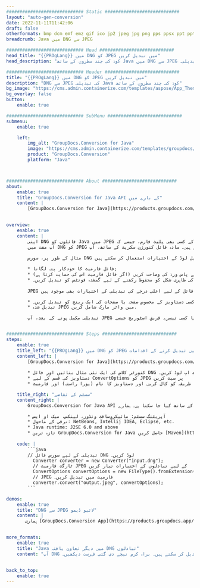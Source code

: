 ```yaml
---
############################# Static ############################
layout: "auto-gen-conversion"
date: 2022-11-11T11:42:06
draft: false
otherformats: bmp dcm emf emz gif ico jp2 jpeg jpg png pps ppsx ppt pptx psb psd svg svgz tga tif tiff webp wmf wmz
breadcrumb: Java میں DNG سے JPEG

############################# Head ############################
head_title: "{{PROgLang}} میں DNG کو JPEG میں تبدیل کریں"
head_description: "کوڈ کی چند سطروں کے ساتھ Java میں DNG سے JPEG کی تبدیلی۔ Java کے لیے GroupDocs دستاویز کنورژن API کا استعمال کرتے ہوئے 160 سے زیادہ فائل فارمیٹس میں تبدیل کریں"

############################# Header ############################
title: "{{PROgLang}} میں DNG کو JPEG میں تبدیل کریں"
description: "DNG سے JPEG کی تبدیلی Java کوڈ کی چند سطروں کے ساتھ"
bg_image: "https://cms.admin.containerize.com/templates/aspose/App_Themes/V3/images/bg/header1.png"
bg_overlay: false
button:
    enable: true

############################# SubMenu ############################
submenu:
    enable: true

    left:
        img_alt: "GroupDocs.Conversion for Java"
        image: "https://cms.admin.containerize.com/templates/groupdocs/images/product-logos/90x90-noborder/groupdocs-conversion-java.png"
        product: "GroupDocs.Conversion"
        platform: "Java"



############################# About ############################
about:
    enable: true
    title: "GroupDocs.Conversion for Java API کے بارے میں"
    content: |
        [GroupDocs.Conversion for Java](https://products.groupdocs.com/conversion/java/) ایک اعلی درجے کی فائل فارمیٹ کنورژن API ہے جو مقبول تصویر اور دستاویز فارمیٹس جیسے کہ Microsoft Office، OpenDocument، PDF، HTML، ای میل، CAD کے درمیان تبدیل کرنے کے لیے ہے۔ اور بہت کچھ صرف کوڈ کی چند لائنوں کے ساتھ۔ مقامی API خود بخود اصل دستاویزات کے فارمیٹس کا پتہ لگاتا ہے اور تبدیل شدہ دستاویزات کو اپنی مرضی کے مطابق کرنے کے لیے بہت سے اختیارات پیش کرتا ہے۔ کسی دستاویز سے معلومات نکالنے کے فنکشن کے ساتھ، یہ تبادلوں کے نتائج کی مقامی ڈسک میں بطور ڈیفالٹ کیشنگ کی حمایت کرتا ہے۔ تاہم، کسی بھی قسم کی کیش اسٹوریج کو مناسب انٹرفیس - Amazon S3، Dropbox، Google Drive، Windows Azure، Reddis، یا کوئی اور لاگو کر کے سپورٹ کیا جا سکتا ہے۔
    

overview:
    enable: true
    content: |
        اپنی DNG فائلوں کو Java میں JPEG میں تبدیل کریں۔ یہ آپ کی پسند کے کسی بھی پلیٹ فارم، جیسے کہ Windows، Linux، macOS پر Java کوڈ کی صرف دو لائنیں لیتا ہے۔
        آپ مفت میں DNG کو JPEG میں تبدیل کرنے کی کوشش کر سکتے ہیں اور تبدیلی کے نتائج کے معیار کا جائزہ لے سکتے ہیں۔ سادہ فائل کنورژن سکرپٹ کے ساتھ، آپ DNG سورس فائل کو لوڈ کرنے اور JPEG آؤٹ پٹ کو اسٹور کرنے کے لیے مزید نفیس اختیارات آزما سکتے ہیں۔ 
        
        مثال کے طور پر، سورس DNG فائل کے لیے آپ درج ذیل لوڈ کے اختیارات استعمال کر سکتے ہیں:

        * فائل فارمیٹ کا خودکار پتہ لگانا;
        * محفوظ فائلوں کے لیے پاس ورڈ کی وضاحت کریں (اگر فائل فارمیٹ اس کی حمایت کرتا ہے);
        * دستاویز کی ظاہری شکل کو محفوظ رکھنے کے لیے گمشدہ فونٹس کو تبدیل کریں۔.
        
        JPEG فائل کے لیے اعلی درجے کی تبدیلی کے اختیارات بھی موجود ہیں:

        * کسی دستاویز کے مخصوص صفحہ یا صفحات کی ایک رینج کو تبدیل کریں۔;
        * تبدیل شدہ JPEG میں واٹر مارک شامل کریں.

        تبدیلی مکمل ہونے کے بعد، آپ JPEG فائل کو اپنے مقامی فائل پاتھ میں یا کسی تیسرے فریق اسٹوریج جیسے FTP، Amazon S3، Google Drive، Dropbox وغیرہ میں محفوظ کر سکتے ہیں۔ براہ کرم نوٹ کریں - DNG کو تبدیل کرنے کے لیے JPEG تک، آپ کو کوئی اضافی سافٹ ویئر انسٹال کرنے کی ضرورت نہیں ہے، جیسے MS Office، Open Office، Adobe Acrobat Reader وغیرہ۔


############################# Steps ############################
steps:
    enable: true
    title_left: "{{PROgLang}} میں DNG کو JPEG میں تبدیل کرنے کے اقدامات"
    content_left: |
        [GroupDocs.Conversion for Java](https://products.groupdocs.com/conversion/java/) ڈویلپرز کو کوڈ کی چند سطروں کے ساتھ آسانی سے DNG فائل کو JPEG میں تبدیل کرنے کی اجازت دیتا ہے۔
        
        * کنورٹر کلاس کی ایک نئی مثال بنائیں اور فائل DNG کو پورے راستے کے ساتھ اپ لوڈ کریں۔
        * دستاویز کی قسم کے لیے ConvertOptions کو JPEG پر سیٹ کریں
        * کنورٹ() طریقہ کو کال کریں اور دستاویز کا نام (پورا راستہ) اور فارمیٹ (JPEG) کو بطور پیرامیٹر پاس کریں۔

    title_right: "سسٹم کے تقاضے"
    content_right: |
        GroupDocs.Conversion for Java API کے ساتھ بنیادی تبدیلی کوڈ کی چند سطروں کے ساتھ کیا جا سکتا ہے۔ ہمارے APIs تمام بڑے پلیٹ فارمز اور آپریٹنگ سسٹمز پر تعاون یافتہ ہیں۔ ذیل کے کوڈ پر عمل کرنے سے پہلے، یقینی بنائیں کہ آپ کے سسٹم پر درج ذیل شرائط انسٹال ہیں۔

        * آپریٹنگ سسٹم: مائیکروسافٹ ونڈوز، لینکس، میک او ایس
        * ترقی کے ماحول: NetBeans, Intellij IDEA, Eclipse, etc.
        * Java runtime: J2SE 6.0 and above
        * تازہ ترین GroupDocs.Conversion for Java حاصل کریں [Maven](https://repository.groupdocs.com/webapp/#/artifacts/browse/tree/General/repo/com/groupdocs/groupdocs-conversion) سے
         
    code: |
        ```java    
        // تبدیلی کے لیے سورس فائل DNG لوڈ کریں۔
          Converter converter = new Converter("input.dng");
          // ٹارگٹ فارمیٹ JPEG کے لیے تبادلوں کے اختیارات تیار کریں
          ConvertOptions convertOptions = new FileType().fromExtension("jpeg").getConvertOptions();
          // JPEG فارمیٹ میں تبدیل کریں۔
          converter.convert("output.jpeg", convertOptions);
        ```

demos:
    enable: true
    title: "DNG سے JPEG لائیو ڈیمو"
    content: |
       ہماری [GroupDocs.Conversion App](https://products.groupdocs.app/conversion/family) ویب سائٹ پر جائیں اور ابھی DNG سے JPEG کی تبدیلی آزمائیں۔ مفت ڈیمو کے درج ذیل فوائد ہیں۔
          

more_formats:
    enable: true
    title: "Java میں دیگر تعاون یافتہ DNG تبادلوں"
    content: "آپ DNG کو کئی دیگر فائل فارمیٹس میں بھی تبدیل کر سکتے ہیں۔ براہ کرم نیچے دی گئی فہرست دیکھیں۔"
       
       
back_to_top:
    enable: true
---
```

